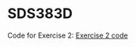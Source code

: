 # SDS383D
Code for Exercise 2:
[Exercise 2 code](https://htmlpreview.github.io/?https://github.com/ShuyingWang/SDS383D/blob/master/Exercise_2_code.html)


